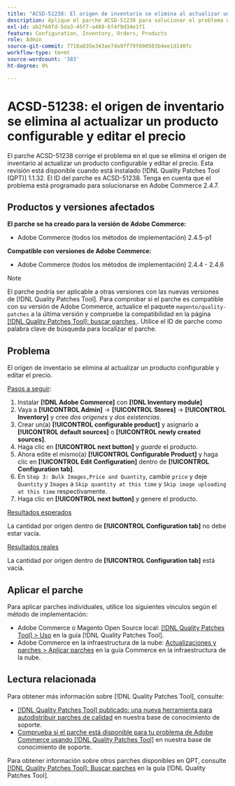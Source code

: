 ```yaml
---
title: "ACSD-51238: El origen de inventario se elimina al actualizar un producto configurable y editar el precio"
description: Aplique el parche ACSD-51238 para solucionar el problema de Adobe Commerce en el que se elimina el origen de inventario al actualizar un producto configurable y editar el precio.
exl-id: ab2f60fd-5da3-45f7-a489-6f4f9d34e1f1
feature: Configuration, Inventory, Orders, Products
role: Admin
source-git-commit: 7718a835e343ae7da9ff79f690503b4ee1d140fc
workflow-type: tm+mt
source-wordcount: '383'
ht-degree: 0%

---
```


# ACSD-51238: el origen de inventario se elimina al actualizar un producto configurable y editar el precio

El parche ACSD-51238 corrige el problema en el que se elimina el origen de inventario al actualizar un producto configurable y editar el precio. Esta revisión está disponible cuando está instalado [!DNL Quality Patches Tool (QPT)] 1.1.32. El ID del parche es ACSD-51238. Tenga en cuenta que el problema está programado para solucionarse en Adobe Commerce 2.4.7.

## Productos y versiones afectados

**El parche se ha creado para la versión de Adobe Commerce:**

* Adobe Commerce (todos los métodos de implementación) 2.4.5-p1

**Compatible con versiones de Adobe Commerce:**

* Adobe Commerce (todos los métodos de implementación) 2.4.4 - 2.4.6

>[!NOTE]
>
>El parche podría ser aplicable a otras versiones con las nuevas versiones de [!DNL Quality Patches Tool]. Para comprobar si el parche es compatible con su versión de Adobe Commerce, actualice el paquete `magento/quality-patches` a la última versión y compruebe la compatibilidad en la página [[!DNL Quality Patches Tool]: buscar parches ](<https://experienceleague.adobe.com/tools/commerce-quality-patches/index.html?lang=es>). Utilice el ID de parche como palabra clave de búsqueda para localizar el parche.

## Problema

El origen de inventario se elimina al actualizar un producto configurable y editar el precio.

<u>Pasos a seguir</u>:

1. Instalar **[!DNL Adobe Commerce]** con **[!DNL Inventory module]**
1. Vaya a **[!UICONTROL Admin]** -> **[!UICONTROL Stores]** -> **[!UICONTROL Inventory]** y cree *dos orígenes* y *dos existencias*.
1. Crear un(a) **[!UICONTROL configurable product]** y asignarlo a **[!UICONTROL default sources]** o **[!UICONTROL newly created sources]**.
1. Haga clic en **[!UICONTROL next button]** y *guarde* el producto.
1. Ahora edite el mismo(a) **[!UICONTROL Configurable Product]** y haga clic en **[!UICONTROL Edit Configuration]** dentro de **[!UICONTROL Configuration tab]**.
1. En `Step 3: Bulk Images,Price and Quantity`, cambie `price` y deje `Quantity` y `Images` a `Skip quantity at this time` y `Skip image uploading at this time` respectivamente.
1. Haga clic en **[!UICONTROL next button]** y genere el producto.

<u>Resultados esperados</u>

La cantidad por origen dentro de **[!UICONTROL Configuration tab]** no debe estar vacía.

<u>Resultados reales</u>

La cantidad por origen dentro de **[!UICONTROL Configuration tab]** está vacía.

## Aplicar el parche

Para aplicar parches individuales, utilice los siguientes vínculos según el método de implementación:

* Adobe Commerce o Magento Open Source local: [[!DNL Quality Patches Tool] > Uso](<https://experienceleague.adobe.com/docs/commerce-operations/tools/quality-patches-tool/usage.html?lang=es>) en la guía [!DNL Quality Patches Tool].
* Adobe Commerce en la infraestructura de la nube: [Actualizaciones y parches > Aplicar parches](https://experienceleague.adobe.com/docs/commerce-cloud-service/user-guide/develop/upgrade/apply-patches.html?lang=es) en la guía Commerce en la infraestructura de la nube.

## Lectura relacionada

Para obtener más información sobre [!DNL Quality Patches Tool], consulte:

* [[!DNL Quality Patches Tool] publicado: una nueva herramienta para autodistribuir parches de calidad](/help/announcements/adobe-commerce-announcements/magento-quality-patches-released-new-tool-to-self-serve-quality-patches.md) en nuestra base de conocimiento de soporte.
* [Comprueba si el parche está disponible para tu problema de Adobe Commerce usando [!DNL Quality Patches Tool]](/help/support-tools/patches-available-in-qpt-tool/check-patch-for-magento-issue-with-magento-quality-patches.md) en nuestra base de conocimiento de soporte.

Para obtener información sobre otros parches disponibles en QPT, consulte [[!DNL Quality Patches Tool]: Buscar parches](<https://experienceleague.adobe.com/tools/commerce-quality-patches/index.html?lang=es>) en la guía [!DNL Quality Patches Tool].
